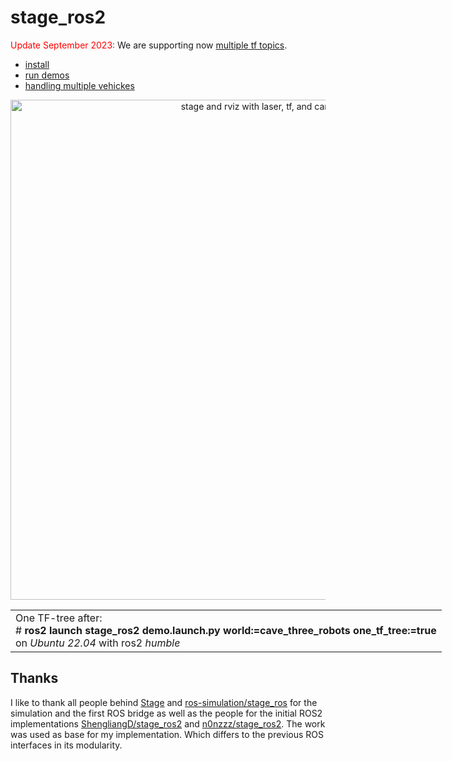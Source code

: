 # stage_ros2
<span style="color:red">Update September 2023:</span> 
 We are supporting now [multiple tf topics](res/multi_robot_setup.md).

* [install](res/install.md)
* [run demos](res/demos.md)
* [handling multiple vehickes](res/multi_robot_setup.md)

<div align="center">
<img src="cave_three_robots_with_rviz.jpg" alt="stage and rviz with laser, tf, and cameras" width="800px" /><br>
<table style="width:800px;"><td>
One TF-tree after: <br># <b>ros2 launch stage_ros2 demo.launch.py world:=cave_three_robots one_tf_tree:=true</b> 
<br>on <i>Ubuntu 22.04</i> with ros2 <i>humble</i>
</td></table> 
</div>





## Thanks
I like to thank all people behind [Stage](https://github.com/rtv/Stage) and [ros-simulation/stage_ros](https://github.com/ros-simulation) for the simulation and the first ROS bridge as well as the people for the initial ROS2 implementations [ShengliangD/stage_ros2](https://github.com/ShengliangD/stage_ros2) and [n0nzzz/stage_ros2](https://github.com/n0nzzz/stage_ros2). The work was used as base for my implementation. Which differs to the previous ROS interfaces in its modularity.